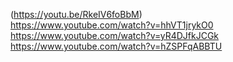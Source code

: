 (https://youtu.be/RkeIV6foBbM)  
https://www.youtube.com/watch?v=hhVT1jrykO0  
https://www.youtube.com/watch?v=yR4DJfkJCGk  
https://www.youtube.com/watch?v=hZSPFqABBTU  
